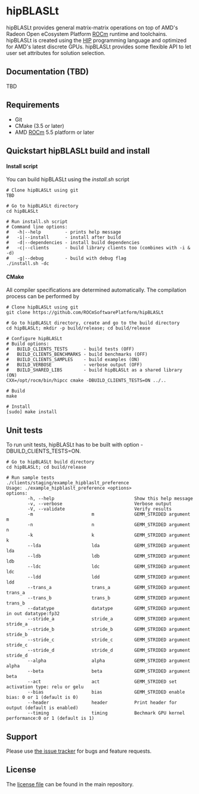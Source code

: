 # hipBLASLt
hipBLASLt provides general matrix-matrix operations on top of AMD's Radeon Open eCosystem Platform [ROCm][] runtime and toolchains. hipBLASLt is created using the [HIP][] programming language and optimized for AMD's latest discrete GPUs.
hipBLASLt provides some flexible API to let user set attributes for solution selection.

## Documentation (TBD)
TBD

## Requirements
* Git
* CMake (3.5 or later)
* AMD [ROCm] 5.5 platform or later

## Quickstart hipBLASLt build and install

#### Install script
You can build hipBLASLt using the *install.sh* script
```
# Clone hipBLASLt using git
TBD

# Go to hipBLASLt directory
cd hipBLASLt

# Run install.sh script
# Command line options:
#   -h|--help         - prints help message
#   -i|--install      - install after build
#   -d|--dependencies - install build dependencies
#   -c|--clients      - build library clients too (combines with -i & -d)
#   -g|--debug        - build with debug flag
./install.sh -dc
```

#### CMake
All compiler specifications are determined automatically. The compilation process can be performed by
```
# Clone hipBLASLt using git
git clone https://github.com/ROCmSoftwarePlatform/hipBLASLt

# Go to hipBLASLt directory, create and go to the build directory
cd hipBLASLt; mkdir -p build/release; cd build/release

# Configure hipBLASLt
# Build options:
#   BUILD_CLIENTS_TESTS      - build tests (OFF)
#   BUILD_CLIENTS_BENCHMARKS - build benchmarks (OFF)
#   BUILD_CLIENTS_SAMPLES    - build examples (ON)
#   BUILD_VERBOSE            - verbose output (OFF)
#   BUILD_SHARED_LIBS        - build hipBLASLt as a shared library (ON)
CXX=/opt/rocm/bin/hipcc cmake -DBUILD_CLIENTS_TESTS=ON ../..

# Build
make

# Install
[sudo] make install
```

## Unit tests
To run unit tests, hipBLASLt has to be built with option -DBUILD_CLIENTS_TESTS=ON.
```
# Go to hipBLASLt build directory
cd hipBLASLt; cd build/release

# Run sample tests
./clients/staging/example_hipblaslt_preference
Usage: ./example_hipblaslt_preference <options>
options:
        -h, --help                              Show this help message
        -v, --verbose                           Verbose output
        -V, --validate                          Verify results
        -m                      m               GEMM_STRIDED argument m
        -n                      n               GEMM_STRIDED argument n
        -k                      k               GEMM_STRIDED argument k
        --lda                   lda             GEMM_STRIDED argument lda
        --ldb                   ldb             GEMM_STRIDED argument ldb
        --ldc                   ldc             GEMM_STRIDED argument ldc
        --ldd                   ldd             GEMM_STRIDED argument ldd
        --trans_a               trans_a         GEMM_STRIDED argument trans_a
        --trans_b               trans_b         GEMM_STRIDED argument trans_b
        --datatype              datatype        GEMM_STRIDED argument in out datatype:fp32
        --stride_a              stride_a        GEMM_STRIDED argument stride_a
        --stride_b              stride_b        GEMM_STRIDED argument stride_b
        --stride_c              stride_c        GEMM_STRIDED argument stride_c
        --stride_d              stride_d        GEMM_STRIDED argument stride_d
        --alpha                 alpha           GEMM_STRIDED argument alpha
        --beta                  beta            GEMM_STRIDED argument beta
        --act                   act             GEMM_STRIDED set activation type: relu or gelu
        --bias                  bias            GEMM_STRIDED enable bias: 0 or 1 (default is 0)
        --header                header          Print header for output (default is enabled)
        --timing                timing          Bechmark GPU kernel performance:0 or 1 (default is 1)
```

## Support
Please use [the issue tracker][] for bugs and feature requests.

## License
The [license file][] can be found in the main repository.

[ROCm]: https://github.com/RadeonOpenCompute/ROCm
[HIP]: https://github.com/GPUOpen-ProfessionalCompute-Tools/HIP/
[GTest]: https://github.com/google/googletest
[the issue tracker]: TBD
[license file]: TBD

